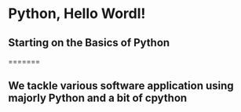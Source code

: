 # Python, Hello Wordl! 
## Starting on the Basics of Python
=======
## We tackle various software application using majorly Python and a bit of cpython 

